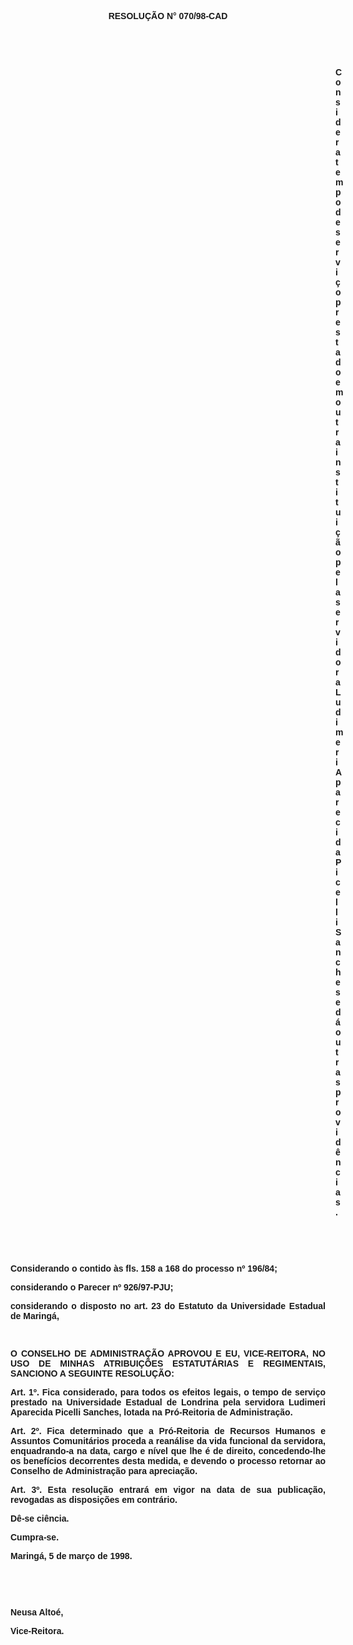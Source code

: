 <BODY>

<B><FONT FACE="Arial"><P ALIGN="CENTER"></P>
<P ALIGN="CENTER">RESOLU&Ccedil;&Atilde;O  N° 070/98-CAD</P>
<P ALIGN="JUSTIFY"></P>
<P ALIGN="JUSTIFY">&nbsp;</P>
<P ALIGN="JUSTIFY">&nbsp;</P><DIR>
<DIR>
<DIR>
<DIR>
<DIR>
<DIR>
<DIR>
<DIR>
<DIR>
<DIR>
<DIR>
<DIR>
<DIR>

<P ALIGN="JUSTIFY">Considera tempo de servi&ccedil;o prestado em outra institui&ccedil;&atilde;o pela servidora Ludimeri Aparecida Picelli Sanches e d&aacute; outras provid&ecirc;ncias.</P>
<P ALIGN="JUSTIFY"></P>
</B><P ALIGN="JUSTIFY">&nbsp;</P>
<P ALIGN="JUSTIFY">&nbsp;</P></DIR>
</DIR>
</DIR>
</DIR>
</DIR>
</DIR>
</DIR>
</DIR>
</DIR>
</DIR>
</DIR>
</DIR>
</DIR>

<P ALIGN="JUSTIFY">&#9;Considerando o contido &agrave;s fls. 158 a 168 do <B>processo nº 196/84</B>;</P>
<P ALIGN="JUSTIFY">&#9;considerando o Parecer nº 926/97-PJU;</P>
<P ALIGN="JUSTIFY">&#9;considerando o disposto no art. 23 do Estatuto da Universidade Estadual de Maring&aacute;,</P>
<P ALIGN="JUSTIFY"></P>
<P ALIGN="JUSTIFY">&nbsp;</P>
<B><P ALIGN="JUSTIFY">O CONSELHO DE ADMINISTRA&Ccedil;&Atilde;O APROVOU E EU, VICE-REITORA, NO USO DE MINHAS ATRIBUI&Ccedil;&Otilde;ES ESTATUT&Aacute;RIAS E REGIMENTAIS, SANCIONO A SEGUINTE RESOLU&Ccedil;&Atilde;O:</P>
<P ALIGN="JUSTIFY"></P>
<P ALIGN="JUSTIFY">&#9;Art. 1º. </B>Fica considerado, para todos os efeitos legais, o tempo de servi&ccedil;o prestado na Universidade Estadual de Londrina pela servidora <B>Ludimeri Aparecida Picelli Sanches</B>, lotada na Pr&oacute;-Reitoria de Administra&ccedil;&atilde;o.</P>
<P ALIGN="JUSTIFY">&#9;<B>Art. 2º.</B> Fica determinado que a Pr&oacute;-Reitoria de Recursos Humanos e Assuntos Comunit&aacute;rios proceda a rean&aacute;lise da vida funcional da servidora, enquadrando-a na data, cargo e n&iacute;vel que lhe &eacute; de direito, concedendo-lhe os benef&iacute;cios decorrentes desta medida, e devendo o processo retornar ao Conselho de Administra&ccedil;&atilde;o para aprecia&ccedil;&atilde;o.</P>
<P ALIGN="JUSTIFY">&#9;<B>Art. 3º. </B>Esta resolu&ccedil;&atilde;o entrar&aacute; em vigor na data de sua publica&ccedil;&atilde;o, revogadas as disposi&ccedil;&otilde;es em contr&aacute;rio.</P>
<P ALIGN="JUSTIFY">&#9;D&ecirc;-se ci&ecirc;ncia.</P>
<P ALIGN="JUSTIFY">&#9;Cumpra-se.</P>
<P ALIGN="JUSTIFY"></P>
<P ALIGN="JUSTIFY">&#9;&#9;&#9;&#9;&#9;&#9;Maring&aacute;, 5 de mar&ccedil;o de 1998.</P>
<P ALIGN="JUSTIFY"></P>
<P ALIGN="JUSTIFY">&nbsp;</P>
<P ALIGN="JUSTIFY">&nbsp;</P>
<P ALIGN="JUSTIFY">&#9;&#9;&#9;&#9;&#9;&#9;Neusa Alto&eacute;,</P>
<P ALIGN="JUSTIFY">&#9;&#9;&#9;&#9;&#9;&#9;<B>Vice-Reitora.</P>
</B><P ALIGN="JUSTIFY"></P></FONT></BODY>
